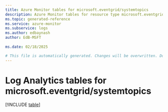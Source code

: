 ```yaml
---
title: Azure Monitor tables for microsoft.eventgrid/systemtopics
description: Azure Monitor tables for resource type microsoft.eventgrid/systemtopics
ms.topic: generated-reference
ms.service: azure-monitor
ms.subservice: logs
ms.author: edbaynash
author: EdB-MSFT
   
ms.date: 02/18/2025

# This file is automatically generated. Changes will be overwritten. Do not change this file directly.
---
```


# Log Analytics tables for microsoft.eventgrid/systemtopics  

[!INCLUDE [table](~/reusable-content/ce-skilling/azure/includes/azure-monitor/reference/tables/microsoft-eventgrid_systemtopics-include.md)]

